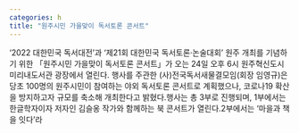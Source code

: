 ```yaml
---
categories: h
title: "원주시민 가을맞이 독서토론 콘서트"
---
```

‘2022 대한민국 독서대전’과 ‘제21회 대한민국 독서토론·논술대회’ 원주 개최를 기념하기 위한 「원주시민 가을맞이 독서토론 콘서트」가 오는 24일 오후 6시 원주혁신도시 미리내도서관 광장에서 열린다. 행사를 주관한 (사)전국독서새물결모임(회장 임영규)은 당초 100명의 원주시민이 참여하는 야외 독서토론 콘서트로 계획했으나, 코로나19 확산을 방지하고자 규모를 축소해 개최한다고 밝혔다.행사는 총 3부로 진행되며, 1부에서는 한글학자이자  저자인 김슬옹 작가와 함께하는 북 콘서트가 열린다.2부에서는 ‘마을과 책을 잇다’라